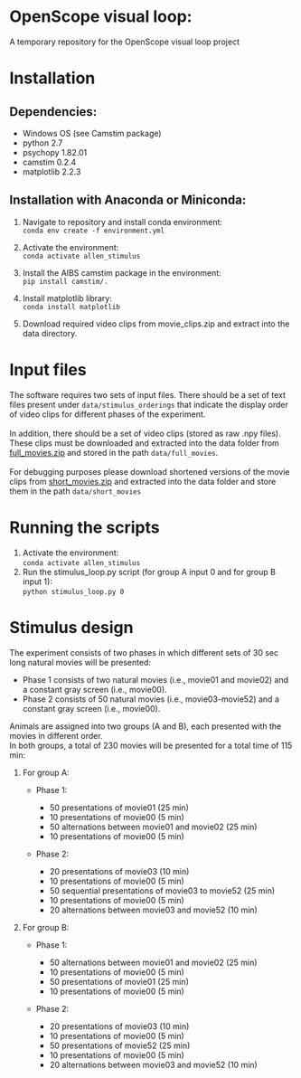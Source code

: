 # OpenScope visual loop:
A temporary repository for the OpenScope visual loop project


# Installation
## Dependencies:
  - Windows OS (see Camstim package)
  - python 2.7
  - psychopy 1.82.01
  - camstim 0.2.4
  - matplotlib 2.2.3

## Installation with Anaconda or Miniconda:
  1. Navigate to repository and install conda environment:
     <br>`conda env create -f environment.yml`

  2. Activate the environment:
     <br>`conda activate allen_stimulus`

  3. Install the AIBS camstim package in the environment:
     <br>`pip install camstim/.`

  4. Install matplotlib library:
     <br>`conda install matplotlib`

  5. Download required video clips from movie_clips.zip and extract into the data directory.

# Input files
The software requires two sets of input files. There should be a set of text files present under `data/stimulus_orderings` that indicate the display order of video clips for different phases of the experiment.
<br><br>In addition, there should be a set of video clips (stored as raw .npy files).
<br>These clips must be downloaded and extracted into the data folder from [full_movies.zip](https://weizmannacil-my.sharepoint.com/:u:/g/personal/daniel_deitch_weizmann_ac_il/EWhOP-X8pXJPnNVxuKn-GFUBe8lqn907TmDpa2u7dmF9Kw?e=JSLu76) and stored in the path `data/full_movies`.
<br><br>For debugging purposes please download shortened versions of the movie clips from [short_movies.zip](https://weizmannacil-my.sharepoint.com/:u:/g/personal/daniel_deitch_weizmann_ac_il/EZzpjTqcXG9Bn4Xe-u9pgXIBHzLbIWfmtd8xKI4lvwIwvQ?e=uLVxT0) and extracted into the data folder and store them in the path `data/short_movies`

# Running the scripts
  1. Activate the environment:
     <br>`conda activate allen_stimulus`
  2. Run the stimulus_loop.py script (for group A input 0 and for group B input 1):
     <br> `python stimulus_loop.py 0`

# Stimulus design
The experiment consists of two phases in which different sets of 30 sec long natural movies will be presented:
   - Phase 1 consists of two natural movies (i.e., movie01 and movie02) and a constant gray screen (i.e., movie00).
   - Phase 2 consists of 50 natural movies (i.e., movie03-movie52) and a constant gray screen (i.e., movie00).

Animals are assigned into two groups (A and B), each presented with the movies in different order.
<br>In both groups, a total of 230 movies will be presented for a total time of 115 min:
  1. For group A:
     - Phase 1:
       - 50 presentations of movie01 (25 min)
       - 10 presentations of movie00 (5 min)
       - 50 alternations between movie01 and movie02 (25 min)
       - 10 presentations of movie00 (5 min)

     - Phase 2:
       - 20 presentations of movie03 (10 min)
       - 10 presentations of movie00 (5 min)
       - 50 sequential presentations of movie03 to movie52 (25 min)
       - 10 presentations of movie00 (5 min)
       - 20 alternations between movie03 and movie52 (10 min)

  2. For group B:
     - Phase 1:
       - 50 alternations between movie01 and movie02 (25 min)
       -  10 presentations of movie00 (5 min)
       -  50 presentations of movie01 (25 min)
       -  10 presentations of movie00 (5 min)

     - Phase 2:
       - 20 presentations of movie03 (10 min)
       - 10 presentations of movie00 (5 min)
       - 50 presentations of movie52 (25 min)
       - 10 presentations of movie00 (5 min)
       - 20 alternations between movie03 and movie52 (10 min)
